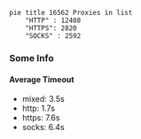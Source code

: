 
```mermaid
pie title 16562 Proxies in list
    "HTTP" : 12408
    "HTTPS": 2820
    "SOCKS" : 2592
```

### Some Info
#### Average Timeout

- mixed: 3.5s
- http: 1.7s
- https: 7.6s
- socks: 6.4s